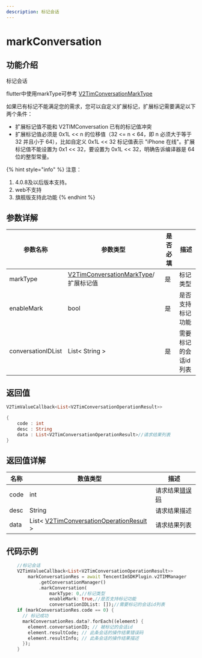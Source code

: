 ```yaml
---
description: 标记会话
---
```


# markConversation

## 功能介绍

标记会话

flutter中使用markType可参考 [V2TimConversationMarkType](../../sdkapi/enums/v2timconversationmarktype.md)

如果已有标记不能满足您的需求，您可以自定义扩展标记，扩展标记需要满足以下两个条件：

* 扩展标记值不能和 V2TIMConversation 已有的标记值冲突
* 扩展标记值必须是 0x1L << n 的位移值（32 <= n < 64，即 n 必须大于等于 32 并且小于 64），比如自定义 0x1L << 32 标记值表示 "iPhone 在线"。扩展标记值不能设置为 0x1 << 32，要设置为 0x1L << 32，明确告诉编译器是 64 位的整型常量。

{% hint style="info" %}
注意：

1. 4.0.8及以后版本支持。
2. web不支持
3. 旗舰版支持此功能
{% endhint %}

## 参数详解

| 参数名称               | 参数类型                                                                               | 是否必填 | 描述          |
| ------------------ | ---------------------------------------------------------------------------------- | ---- | ----------- |
| markType           | [V2TimConversationMarkType](../../sdkapi/enums/v2timconversationmarktype.md)/扩展标记值 | 是    | 标记类型        |
| enableMark         | bool                                                                               | 是    | 是否支持标记功能    |
| conversationIDList | List< String >                                                                     | 是    | 需要标记的会话id列表 |

## 返回值

```dart
V2TimValueCallback<List<V2TimConversationOperationResult>>

{
    code : int
    desc : String
    data : List<V2TimConversationOperationResult>//请求结果列表
}
```

## 返回值详解

| 名称   | 数值类型                                                                                            | 描述                                                             |
| ---- | ----------------------------------------------------------------------------------------------- | -------------------------------------------------------------- |
| code | int                                                                                             | 请求结果[错误码](https://cloud.tencent.com/document/product/269/1671) |
| desc | String                                                                                          | 请求结果描述                                                         |
| data | List< [V2TimConversationOperationResult](../keyClass/message/v2timconversationresult.md) > | 请求结果列表                                                         |

## 代码示例

```dart
    //标记会话
    V2TimValueCallback<List<V2TimConversationOperationResult>>
        markConversationRes = await TencentImSDKPlugin.v2TIMManager
            .getConversationManager()
            .markConversation(
                markType: 0,//标记类型
                enableMark: true,//是否支持标记功能
                conversationIDList: []);//需要标记的会话id列表
    if (markConversationRes.code == 0) {
      // 标记成功
      markConversationRes.data?.forEach((element) {
        element.conversationID; // 被标记的会话id
        element.resultCode; // 此条会话的操作结果错误码
        element.resultInfo; // 此条会话的操作结果描述
      });
    }
```
